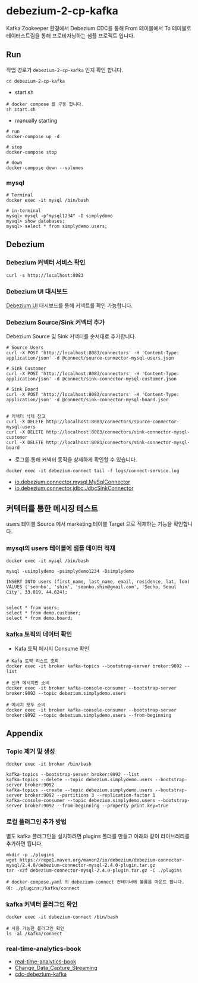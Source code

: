 # debezium-2-cp-kafka

Kafka Zookeeper 환경에서 Debezium CDC를 통해 From 테이블에서 To 테이블로 테이터스트림을 통해 프로비저닝하는 샘플 프로젝트 입니다.

## Run

작업 경로가 `debezium-2-cp-kafka` 인지 확인 합니다. 

```
cd debezium-2-cp-kafka
```

- start.sh
```
# docker compose 를 구동 합니다.
sh start.sh 
```

- manually starting
```
# run
docker-compose up -d

# stop
docker-compose stop

# down
docker-compose down --volumes
```

### mysql

```
# Terminal
docker exec -it mysql /bin/bash

# in-terminal
mysql> mysql -p"mysql1234" -D simplydemo
mysql> show databases;
mysql> select * from simplydemo.users;
```

## Debezium

### Debezium 커넥터 서비스 확인
```
curl -s http://localhost:8083
```

### Debezium UI 대시보드

[Debezium UI](http://localhost:8090) 대시보드를 통해 커넥트를 확인 가능합니다. 


### Debezium Source/Sink 커넥터 추가

Debezium Source 및 Sink 커넥터를 순서대로 추가합니다.  

```
# Source Users
curl -X POST 'http://localhost:8083/connectors' -H 'Content-Type: application/json' -d @connect/source-connector-mysql-users.json

# Sink Customer
curl -X POST 'http://localhost:8083/connectors' -H 'Content-Type: application/json' -d @connect/sink-connector-mysql-customer.json

# Sink Board
curl -X POST 'http://localhost:8083/connectors' -H 'Content-Type: application/json' -d @connect/sink-connector-mysql-board.json


# 커넥터 삭제 참고 
curl -X DELETE http://localhost:8083/connectors/source-connector-mysql-users
curl -X DELETE http://localhost:8083/connectors/sink-connector-mysql-customer
curl -X DELETE http://localhost:8083/connectors/sink-connector-mysql-board
```

- 로그를 통해 커넥터 동작을 상세하게 확인할 수 있습니다.

```
docker exec -it debezium-connect tail -f logs/connect-service.log
```

- [io.debezium.connector.mysql.MySqlConnector](https://debezium.io/documentation/reference/stable/connectors/mysql.html)
- [io.debezium.connector.jdbc.JdbcSinkConnector](https://debezium.io/documentation/reference/stable/connectors/jdbc.html)

## 커텍터를 통한 메시징 테스트

users 테이블 Source 에서 marketing 테이블 Target 으로 적재하는 기능을 확인합니다. 

### mysql의 users 테이블에 샘플 데이터 적재 

```
docker exec -it mysql /bin/bash

mysql -usimplydemo -psimplydemo1234 -Dsimplydemo

INSERT INTO users (first_name, last_name, email, residence, lat, lon) VALUES ('seonbo', 'shim', 'seonbo.shim@gmail.com', 'Secho, Seoul City', 33.019, 44.624);


select * from users;
select * from demo.customer;
select * from demo.board;
```

### kafka 토픽의 데이터 확인


- Kafa 토픽 메시지 Consume 확인  

```
# Kafa 토픽 리스트 조회 
docker exec -it broker kafka-topics --bootstrap-server broker:9092 --list

# 신규 메시지만 소비 
docker exec -it broker kafka-console-consumer --bootstrap-server broker:9092 --topic debezium.simplydemo.users
  
# 메시지 모두 소비  
docker exec -it broker kafka-console-consumer --bootstrap-server broker:9092 --topic debezium.simplydemo.users --from-beginning  
```


## Appendix

### Topic 제거 및 생성

```
docker exec -it broker /bin/bash

kafka-topics --bootstrap-server broker:9092 --list
kafka-topics --delete --topic debezium.simplydemo.users --bootstrap-server broker:9092
kafka-topics --create --topic debezium.simplydemo.users --bootstrap-server broker:9092 --partitions 3 --replication-factor 1
kafka-console-consumer --topic debezium.simplydemo.users --bootstrap-server broker:9092 --from-beginning --property print.key=true
```

### 로컬 플러그인 추가 방법
별도 kafka 플러그인을 설치하려면 plugins 폴더를 만들고 아래와 같이 라이브러리를 추가하면 됩니다.

```
mkdir -p ./plugins
wget https://repo1.maven.org/maven2/io/debezium/debezium-connector-mysql/2.4.0/debezium-connector-mysql-2.4.0-plugin.tar.gz
tar -xzf debezium-connector-mysql-2.4.0-plugin.tar.gz -C ./plugins

# docker-compose.yaml 의 debezium-connect 컨테이너에 볼륨을 마운트 합니다. 예: ./plugins:/kafka/connect  
```

### kafka 커넥터 플러그인 확인
```
docker exec -it debezium-connect /bin/bash

# 사용 가능한 플러그인 확인
ls -al /kafka/connect
```

### real-time-analytics-book

- [real-time-analytics-book](https://github.com/mneedham/real-time-analytics-book.git)
- [Change_Data_Capture_Streaming](https://github.com/nits302/Change_Data_Capture_Streaming)
- [cdc-debezium-kafka](https://github.com/zanty2908/cdc-debezium-kafka.git)

